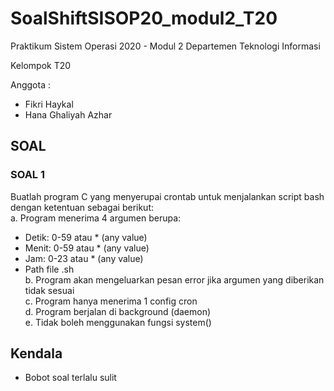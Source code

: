 # SoalShiftSISOP20_modul2_T20
Praktikum Sistem Operasi 2020 - Modul 2
Departemen Teknologi Informasi

Kelompok T20

Anggota :
- Fikri Haykal
- Hana Ghaliyah Azhar

## SOAL
### SOAL 1
Buatlah program C yang menyerupai crontab untuk menjalankan script bash dengan
ketentuan sebagai berikut: <br />
a. Program menerima 4 argumen berupa: <br />
- Detik: 0-59 atau * (any value)
- Menit: 0-59 atau * (any value)
- Jam: 0-23 atau * (any value)
- Path file .sh <br />
b. Program akan mengeluarkan pesan error jika argumen yang diberikan tidak
sesuai <br />
c. Program hanya menerima 1 config cron <br />
d. Program berjalan di background (daemon) <br />
e. Tidak boleh menggunakan fungsi system() <br />

## Kendala
- Bobot soal terlalu sulit
